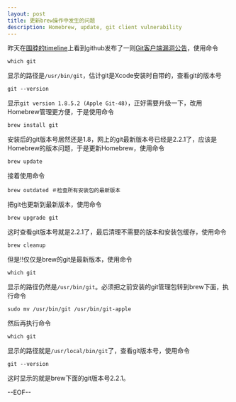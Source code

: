 ```yaml
---
layout: post
title: 更新brew操作中发生的问题
description: Homebrew, update, git client vulnerability
---
```

昨天在[围脖的timeline](http://www.anquan.org/news/660)上看到github发布了一则[Git客户端漏洞公告](https://github.com/blog/1938-git-client-vulnerability-announced)，使用命令

    which git

显示的路径是`/usr/bin/git`，估计git是Xcode安装时自带的，查看git的版本号

    git --version

显示`git version 1.8.5.2 (Apple Git-48)`，正好需要升级一下，改用Homebrew管理更方便，于是使用命令

    brew install git

安装后的git版本号居然还是1.8，网上的git最新版本号已经是2.2.1了，应该是Homebrew的版本问题，于是更新Homebrew，使用命令

    brew update

接着使用命令

    brew outdated ＃检查所有安装包的最新版本

把git也更新到最新版本，使用命令

    brew upgrade git

这时查看git版本号就是2.2.1了，最后清理不需要的版本和安装包缓存，使用命令

    brew cleanup

但是!!仅仅是brew的git是最新版本，使用命令

    which git

显示的路径仍然是`/usr/bin/git`。必须把之前安装的git管理包转到brew下面，执行命令

    sudo mv /usr/bin/git /usr/bin/git-apple

然后再执行命令

    which git

显示的路径就是`/usr/local/bin/git`了，查看git版本号，使用命令

    git --version

这时显示的就是brew下面的git版本号2.2.1。


--EOF--

